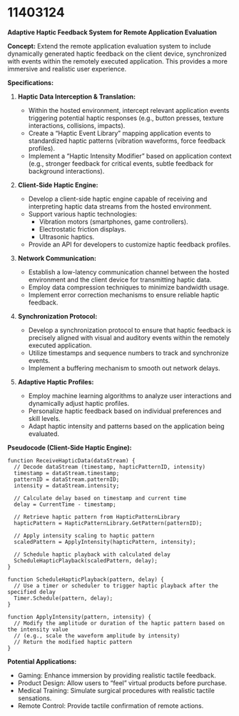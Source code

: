 # 11403124

**Adaptive Haptic Feedback System for Remote Application Evaluation**

**Concept:** Extend the remote application evaluation system to include dynamically generated haptic feedback on the client device, synchronized with events within the remotely executed application. This provides a more immersive and realistic user experience.

**Specifications:**

1.  **Haptic Data Interception & Translation:**
    *   Within the hosted environment, intercept relevant application events triggering potential haptic responses (e.g., button presses, texture interactions, collisions, impacts).
    *   Create a “Haptic Event Library” mapping application events to standardized haptic patterns (vibration waveforms, force feedback profiles).
    *   Implement a “Haptic Intensity Modifier” based on application context (e.g., stronger feedback for critical events, subtle feedback for background interactions).

2.  **Client-Side Haptic Engine:**
    *   Develop a client-side haptic engine capable of receiving and interpreting haptic data streams from the hosted environment.
    *   Support various haptic technologies:
        *   Vibration motors (smartphones, game controllers).
        *   Electrostatic friction displays.
        *   Ultrasonic haptics.
    *   Provide an API for developers to customize haptic feedback profiles.

3.  **Network Communication:**
    *   Establish a low-latency communication channel between the hosted environment and the client device for transmitting haptic data.
    *   Employ data compression techniques to minimize bandwidth usage.
    *   Implement error correction mechanisms to ensure reliable haptic feedback.

4.  **Synchronization Protocol:**
    *   Develop a synchronization protocol to ensure that haptic feedback is precisely aligned with visual and auditory events within the remotely executed application.
    *   Utilize timestamps and sequence numbers to track and synchronize events.
    *   Implement a buffering mechanism to smooth out network delays.

5.  **Adaptive Haptic Profiles:**
    *   Employ machine learning algorithms to analyze user interactions and dynamically adjust haptic profiles.
    *   Personalize haptic feedback based on individual preferences and skill levels.
    *   Adapt haptic intensity and patterns based on the application being evaluated.

**Pseudocode (Client-Side Haptic Engine):**

```
function ReceiveHapticData(dataStream) {
  // Decode dataStream (timestamp, hapticPatternID, intensity)
  timestamp = dataStream.timestamp;
  patternID = dataStream.patternID;
  intensity = dataStream.intensity;

  // Calculate delay based on timestamp and current time
  delay = CurrentTime - timestamp;

  // Retrieve haptic pattern from HapticPatternLibrary
  hapticPattern = HapticPatternLibrary.GetPattern(patternID);

  // Apply intensity scaling to haptic pattern
  scaledPattern = ApplyIntensity(hapticPattern, intensity);

  // Schedule haptic playback with calculated delay
  ScheduleHapticPlayback(scaledPattern, delay);
}

function ScheduleHapticPlayback(pattern, delay) {
  // Use a timer or scheduler to trigger haptic playback after the specified delay
  Timer.Schedule(pattern, delay);
}

function ApplyIntensity(pattern, intensity) {
  // Modify the amplitude or duration of the haptic pattern based on the intensity value
  // (e.g., scale the waveform amplitude by intensity)
  // Return the modified haptic pattern
}
```

**Potential Applications:**

*   Gaming: Enhance immersion by providing realistic tactile feedback.
*   Product Design: Allow users to “feel” virtual products before purchase.
*   Medical Training: Simulate surgical procedures with realistic tactile sensations.
*   Remote Control: Provide tactile confirmation of remote actions.